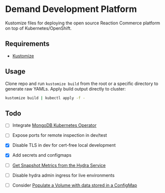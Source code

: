 # Demand Development Platform

Kustomize files for deploying the open source Reaction Commerce platform on top of Kubernetes/OpenShift.

## Requirements

- [Kustomize](https://kubernetes-sigs.github.io/kustomize/)

## Usage

Clone repo and run `kustomize build` from the root or a specific directory to generate raw YAMLs. Apply build output directly to cluster:

```sh
kustomize build | kubectl apply -f -
```

## Todo

- [ ] Integrate [MongoDB Kubernetes Operator](https://code.habd.as/mirrors/mongodb-kubernetes-operator)
- [ ] Expose ports for remote inspection in dev/test
- [x] Disable TLS in dev for cert-free local development
- [x] Add secrets and configmaps
- [ ] [Get Snapshot Metrics from the Hydra Service][1]
- [ ] Disable hydra admin ingress for live environments
- [ ] Consider [Populate a Volume with data stored in a ConfigMap][2]


[1]: https://www.ory.sh/hydra/docs/reference/api#get-snapshot-metrics-from-the-hydra-service
[2]: https://kubernetes.io/docs/tasks/configure-pod-container/configure-pod-configmap/#populate-a-volume-with-data-stored-in-a-configmap
